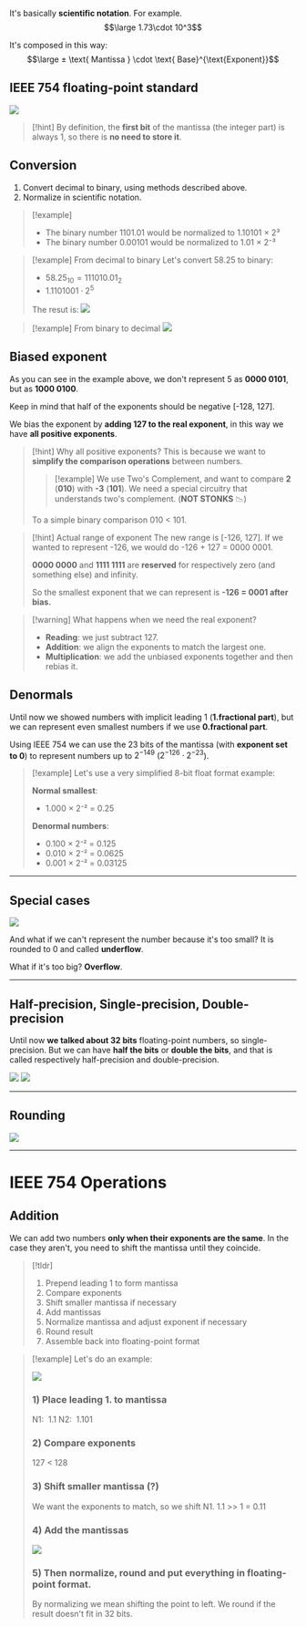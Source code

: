 It's basically **scientific notation**.
For example.
$$\large 1.73\cdot 10^3$$

It's composed in this way:
$$\large ± \text{ Mantissa } \cdot \text{ Base}^{\text{Exponent}}$$

## IEEE 754 floating-point standard

![](../z_images/Pasted%20image%2020241203090808.png)

> [!hint]
> By definition, the **first bit** of the mantissa (the integer part) is always 1, so there is **no need to store it**.


## Conversion

1. Convert decimal to binary, using methods described above.
2. Normalize in scientific notation.

> [!example]
> - The binary number 1101.01 would be normalized to 1.10101 × 2³
> - The binary number 0.00101 would be normalized to 1.01 × 2⁻³

> [!example] From decimal to binary
> Let's convert 58.25 to binary:
> 
> - ${58.25}_{10} = {111010.01}_2$
> - $1.1101001 \cdot 2^5$
> 
> The resut is:
> ![](../z_images/Pasted%20image%2020241203091513.png)

> [!example] From binary to decimal
> ![](../z_images/Pasted%20image%2020241210143729.png)


## Biased exponent

As you can see in the example above, we don't represent $5$ as **0000 0101**, but as **1000 0100**.

Keep in mind that half of the exponents should be negative [-128, 127].

We bias the exponent by **adding 127 to the real exponent**, in this way we have **all positive exponents**.

> [!hint] Why all positive exponents?
> This is because we want to **simplify the comparison operations** between numbers.
> 
> > [!example]
> We use Two's Complement, and want to compare **2** (**010**) with **-3** (**101**). 
> We need a special circuitry that understands two's complement. (**NOT STONKS** 📉)
> 
> To a simple binary comparison 010 < 101.

> [!hint] Actual range of exponent
> The new range is [-126, 127].
> If we wanted to represent -126, we would do -126 + 127 = 0000 0001.
> 
> **0000 0000** and **1111 1111** are **reserved** for respectively zero (and something else) and infinity.
> 
> So the smallest exponent that we can represent is **-126 = 0001 after bias.**

> [!warning] What happens when we need the real exponent?
> - **Reading**: we just subtract 127.
> - **Addition**: we align the exponents to match the largest one.
> - **Multiplication**: we add the unbiased exponents together and then rebias it.


## Denormals

Until now we showed numbers with implicit leading 1 (**1.fractional part**), but we can represent even smallest numbers if we use **0.fractional part**.

Using IEEE 754 we can use the 23 bits of the mantissa (with **exponent set to 0**) to represent numbers up to $2^{-149}$ ($2^{-126}\cdot 2^{-23}$).

> [!example]
> Let's use a very simplified 8-bit float format example:
> 
> **Normal smallest**:    
> - 1.000 × 2⁻² = 0.25
> 
> **Denormal numbers**:   
> - 0.100 × 2⁻² = 0.125                     
> - 0.010 × 2⁻² = 0.0625                    
> - 0.001 × 2⁻² = 0.03125

---

## Special cases

![](../z_images/special%20cases.png)

And what if we can't represent the number because it's too small? It is rounded to 0 and called **underflow**.

What if it's too big? **Overflow**.

---


## Half-precision, Single-precision, Double-precision

Until now **we talked about 32 bits** floating-point numbers, so single-precision.
But we can have **half the bits** or **double the bits**, and that is called respectively half-precision and double-precision.

![](../z_images/Pasted%20image%2020241210150726.png)
![](../z_images/Pasted%20image%2020241210150743.png)

---

## Rounding

![](../z_images/Pasted%20image%2020241210150907.png)

---


# IEEE 754 Operations


## Addition

We can add two numbers **only when their exponents are the same**.
In the case they aren't, you need to shift the mantissa until they coincide.

> [!tldr]
> 1. Prepend leading 1 to form mantissa
> 2. Compare exponents
> 3. Shift smaller mantissa if necessary
> 4. Add mantissas
> 5. Normalize mantissa and adjust exponent if necessary
> 6. Round result
> 7. Assemble back into floating-point format

> [!example]
> Let's do an example:
> 
> ![](../z_images/Pasted%20image%2020241210151523.png)
> ### 1) Place leading 1. to mantissa
> 
> N1:  1.1
> N2:  1.101
> 
> ### 2) Compare exponents
> 
> 127 < 128
> 
> ### 3) Shift smaller mantissa (?)
> 
> We want the exponents to match, so we shift N1.
> 1.1 >> 1 = 0.11
> 
> ### 4) Add the mantissas
> 
> ![](../z_images/Pasted%20image%2020241210152026.png)
> 
> ### 5) Then normalize, round and put everything in floating-point format.
> 
> By normalizing we mean shifting the point to left.
> We round if the result doesn't fit in 32 bits.
